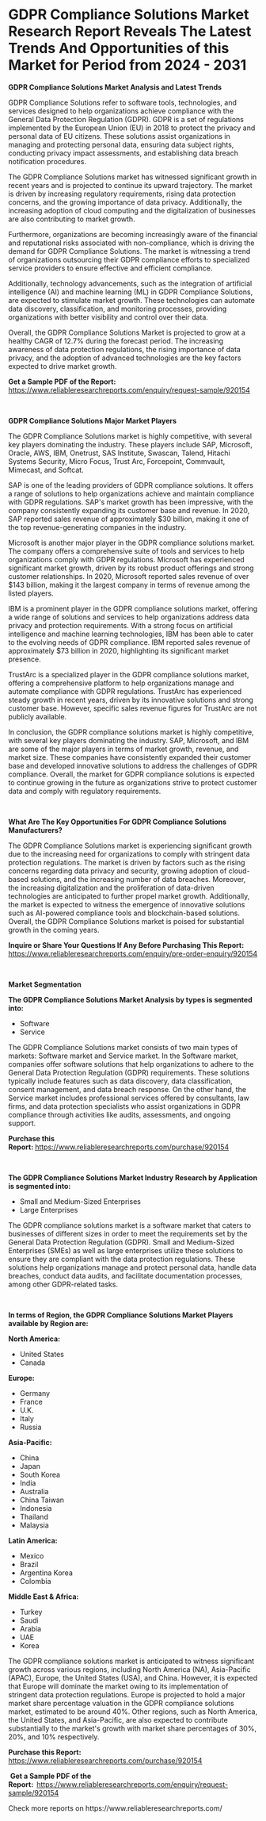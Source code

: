 <p><h1>GDPR Compliance Solutions Market Research Report Reveals The Latest Trends And Opportunities of this Market for Period from 2024 - 2031</h1></p><p><strong>GDPR Compliance Solutions Market Analysis and Latest Trends</strong></p>
<p><p>GDPR Compliance Solutions refer to software tools, technologies, and services designed to help organizations achieve compliance with the General Data Protection Regulation (GDPR). GDPR is a set of regulations implemented by the European Union (EU) in 2018 to protect the privacy and personal data of EU citizens. These solutions assist organizations in managing and protecting personal data, ensuring data subject rights, conducting privacy impact assessments, and establishing data breach notification procedures.</p><p>The GDPR Compliance Solutions market has witnessed significant growth in recent years and is projected to continue its upward trajectory. The market is driven by increasing regulatory requirements, rising data protection concerns, and the growing importance of data privacy. Additionally, the increasing adoption of cloud computing and the digitalization of businesses are also contributing to market growth.</p><p>Furthermore, organizations are becoming increasingly aware of the financial and reputational risks associated with non-compliance, which is driving the demand for GDPR Compliance Solutions. The market is witnessing a trend of organizations outsourcing their GDPR compliance efforts to specialized service providers to ensure effective and efficient compliance.</p><p>Additionally, technology advancements, such as the integration of artificial intelligence (AI) and machine learning (ML) in GDPR Compliance Solutions, are expected to stimulate market growth. These technologies can automate data discovery, classification, and monitoring processes, providing organizations with better visibility and control over their data.</p><p>Overall, the GDPR Compliance Solutions Market is projected to grow at a healthy CAGR of 12.7% during the forecast period. The increasing awareness of data protection regulations, the rising importance of data privacy, and the adoption of advanced technologies are the key factors expected to drive market growth.</p></p>
<p><strong>Get a Sample PDF of the Report:&nbsp;</strong> <a href="https://www.reliableresearchreports.com/enquiry/request-sample/920154">https://www.reliableresearchreports.com/enquiry/request-sample/920154</a></p>
<p>&nbsp;</p>
<p><strong>GDPR Compliance Solutions Major Market Players</strong></p>
<p><p>The GDPR Compliance Solutions market is highly competitive, with several key players dominating the industry. These players include SAP, Microsoft, Oracle, AWS, IBM, Onetrust, SAS Institute, Swascan, Talend, Hitachi Systems Security, Micro Focus, Trust Arc, Forcepoint, Commvault, Mimecast, and Softcat.</p><p>SAP is one of the leading providers of GDPR compliance solutions. It offers a range of solutions to help organizations achieve and maintain compliance with GDPR regulations. SAP's market growth has been impressive, with the company consistently expanding its customer base and revenue. In 2020, SAP reported sales revenue of approximately $30 billion, making it one of the top revenue-generating companies in the industry.</p><p>Microsoft is another major player in the GDPR compliance solutions market. The company offers a comprehensive suite of tools and services to help organizations comply with GDPR regulations. Microsoft has experienced significant market growth, driven by its robust product offerings and strong customer relationships. In 2020, Microsoft reported sales revenue of over $143 billion, making it the largest company in terms of revenue among the listed players.</p><p>IBM is a prominent player in the GDPR compliance solutions market, offering a wide range of solutions and services to help organizations address data privacy and protection requirements. With a strong focus on artificial intelligence and machine learning technologies, IBM has been able to cater to the evolving needs of GDPR compliance. IBM reported sales revenue of approximately $73 billion in 2020, highlighting its significant market presence.</p><p>TrustArc is a specialized player in the GDPR compliance solutions market, offering a comprehensive platform to help organizations manage and automate compliance with GDPR regulations. TrustArc has experienced steady growth in recent years, driven by its innovative solutions and strong customer base. However, specific sales revenue figures for TrustArc are not publicly available.</p><p>In conclusion, the GDPR compliance solutions market is highly competitive, with several key players dominating the industry. SAP, Microsoft, and IBM are some of the major players in terms of market growth, revenue, and market size. These companies have consistently expanded their customer base and developed innovative solutions to address the challenges of GDPR compliance.  Overall, the market for GDPR compliance solutions is expected to continue growing in the future as organizations strive to protect customer data and comply with regulatory requirements.</p></p>
<p>&nbsp;</p>
<p><strong>What Are The Key Opportunities For GDPR Compliance Solutions Manufacturers?</strong></p>
<p><p>The GDPR Compliance Solutions market is experiencing significant growth due to the increasing need for organizations to comply with stringent data protection regulations. The market is driven by factors such as the rising concerns regarding data privacy and security, growing adoption of cloud-based solutions, and the increasing number of data breaches. Moreover, the increasing digitalization and the proliferation of data-driven technologies are anticipated to further propel market growth. Additionally, the market is expected to witness the emergence of innovative solutions such as AI-powered compliance tools and blockchain-based solutions. Overall, the GDPR Compliance Solutions market is poised for substantial growth in the coming years.</p></p>
<p><strong>Inquire or Share Your Questions If Any Before Purchasing This Report:</strong> <a href="https://www.reliableresearchreports.com/enquiry/pre-order-enquiry/920154">https://www.reliableresearchreports.com/enquiry/pre-order-enquiry/920154</a></p>
<p>&nbsp;</p>
<p><strong>Market Segmentation</strong></p>
<p><strong>The GDPR Compliance Solutions Market Analysis by types is segmented into:</strong></p>
<p><ul><li>Software</li><li>Service</li></ul></p>
<p><p>The GDPR Compliance Solutions market consists of two main types of markets: Software market and Service market. In the Software market, companies offer software solutions that help organizations to adhere to the General Data Protection Regulation (GDPR) requirements. These solutions typically include features such as data discovery, data classification, consent management, and data breach response. On the other hand, the Service market includes professional services offered by consultants, law firms, and data protection specialists who assist organizations in GDPR compliance through activities like audits, assessments, and ongoing support.</p></p>
<p><strong>Purchase this Report:&nbsp;</strong><a href="https://www.reliableresearchreports.com/purchase/920154">https://www.reliableresearchreports.com/purchase/920154</a></p>
<p>&nbsp;</p>
<p><strong>The GDPR Compliance Solutions Market Industry Research by Application is segmented into:</strong></p>
<p><ul><li>Small and Medium-Sized Enterprises</li><li>Large Enterprises</li></ul></p>
<p><p>The GDPR compliance solutions market is a software market that caters to businesses of different sizes in order to meet the requirements set by the General Data Protection Regulation (GDPR). Small and Medium-Sized Enterprises (SMEs) as well as large enterprises utilize these solutions to ensure they are compliant with the data protection regulations. These solutions help organizations manage and protect personal data, handle data breaches, conduct data audits, and facilitate documentation processes, among other GDPR-related tasks.</p></p>
<p>&nbsp;</p>
<p><strong>In terms of Region, the GDPR Compliance Solutions Market Players available by Region are:</strong></p>
<p>
    <p> <strong> North America: </strong>
        <ul>
            <li>United States</li>
            <li>Canada</li>
        </ul>
        </p> 
    <p> <strong> Europe: </strong>
        <ul>
            <li>Germany</li>
            <li>France</li>
            <li>U.K.</li>
            <li>Italy</li>
            <li>Russia</li>
        </ul>
        </p> 
    <p> <strong> Asia-Pacific: </strong>
        <ul>
            <li>China</li>
            <li>Japan</li>
            <li>South Korea</li>
            <li>India</li>
            <li>Australia</li>
            <li>China Taiwan</li>
            <li>Indonesia</li>
            <li>Thailand</li>
            <li>Malaysia</li>
        </ul>
        </p> 
    <p> <strong> Latin America: </strong>
        <ul>
            <li>Mexico</li>
            <li>Brazil</li>
            <li>Argentina Korea</li>
            <li>Colombia</li>
        </ul>
        </p> 
    <p> <strong> Middle East & Africa: </strong>
        <ul>
            <li>Turkey</li>
            <li>Saudi</li>
            <li>Arabia</li>
            <li>UAE</li>
            <li>Korea</li>
        </ul>
    </p>
    </p>
<p><p>The GDPR compliance solutions market is anticipated to witness significant growth across various regions, including North America (NA), Asia-Pacific (APAC), Europe, the United States (USA), and China. However, it is expected that Europe will dominate the market owing to its implementation of stringent data protection regulations. Europe is projected to hold a major market share percentage valuation in the GDPR compliance solutions market, estimated to be around 40%. Other regions, such as North America, the United States, and Asia-Pacific, are also expected to contribute substantially to the market's growth with market share percentages of 30%, 20%, and 10% respectively.</p></p>
<p><strong>Purchase this Report: </strong><a href="https://www.reliableresearchreports.com/purchase/920154">https://www.reliableresearchreports.com/purchase/920154</a></p>
<p>&nbsp;<strong>Get a Sample PDF of the Report:&nbsp;&nbsp;</strong><a href="https://www.reliableresearchreports.com/enquiry/request-sample/920154">https://www.reliableresearchreports.com/enquiry/request-sample/920154</a></p>
<p><strong></strong></p>
<p>Check more reports on https://www.reliableresearchreports.com/</p>